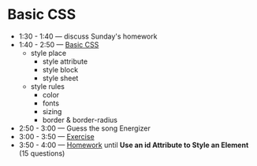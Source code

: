 # Basic CSS

- 1:30 - 1:40 — discuss Sunday's homework
- 1:40 - 2:50 — [Basic CSS](https://btholt.github.io/intro-to-web-dev-v2/basic-css)
  - style place
    - style attribute
    - style block
    - style sheet
  - style rules
    - color
    - fonts
    - sizing
    - border & border-radius
- 2:50 - 3:00 — Guess the song Energizer
- 3:00 - 3:50 — [Exercise](./exercise)
- 3:50 - 4:00 — [Homework](https://www.freecodecamp.org/learn/responsive-web-design/basic-css/) until **Use an id Attribute to Style an Element** (15 questions)
